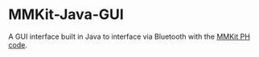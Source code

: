 # MMKit-Java-GUI

A GUI interface built in Java to interface via Bluetooth with the [MMKit PH code](https://github.com/micromouse-utad/MMKit-PH).
